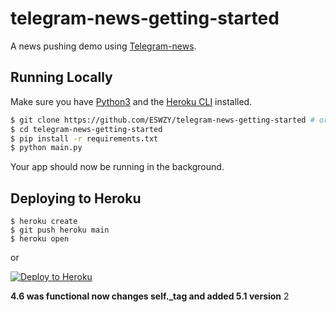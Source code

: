 # telegram-news-getting-started

A news pushing demo using [Telegram-news](https://github.com/ESWZY/telegram-news).

## Running Locally

Make sure you have [Python3](https://www.python.org/) and the [Heroku CLI](https://cli.heroku.com/) installed.

```sh
$ git clone https://github.com/ESWZY/telegram-news-getting-started # or clone your own fork
$ cd telegram-news-getting-started
$ pip install -r requirements.txt
$ python main.py
```

Your app should now be running in the background.

## Deploying to Heroku

```
$ heroku create
$ git push heroku main
$ heroku open
```
or

[![Deploy to Heroku](https://www.herokucdn.com/deploy/button.png)](https://heroku.com/deploy)


**4.6 was functional now changes self._tag and added 5.1  version**
 2
